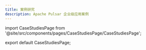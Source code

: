 ```yaml
---
title: 案例研究
description: Apache Pulsar 企业级应用案例
---
```


import CaseStudiesPage from '@site/src/components/pages/CaseStudiesPage/CaseStudiesPage';

export default CaseStudiesPage;